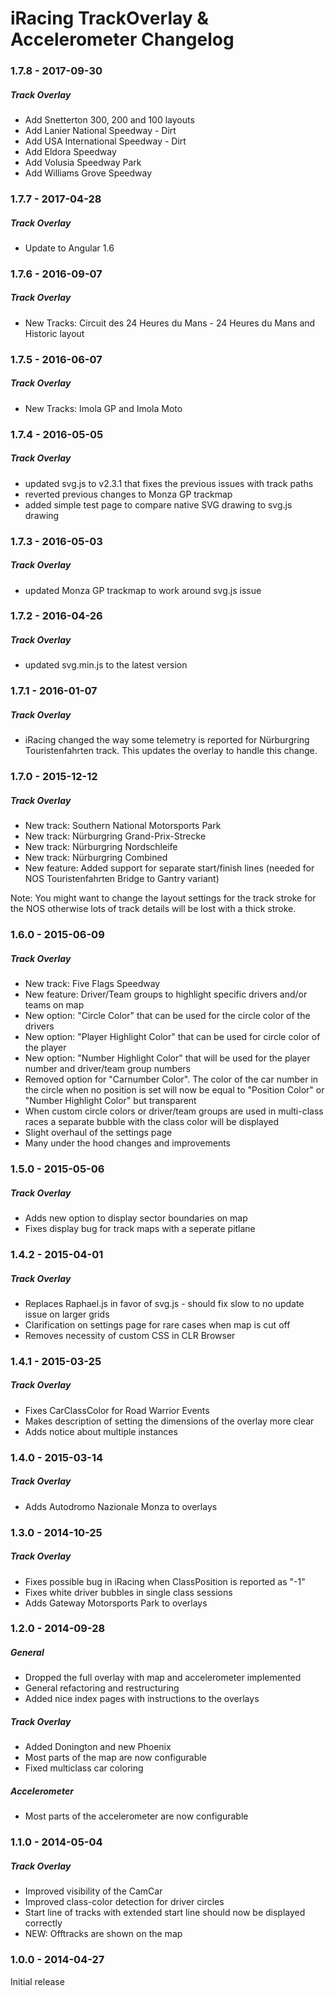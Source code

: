# iRacing TrackOverlay & Accelerometer Changelog
### 1.7.8 - 2017-09-30

##### Track Overlay

* Add Snetterton 300, 200 and 100 layouts
* Add Lanier National Speedway - Dirt
* Add USA International Speedway - Dirt
* Add Eldora Speedway
* Add Volusia Speedway Park
* Add Williams Grove Speedway

### 1.7.7 - 2017-04-28

##### Track Overlay

* Update to Angular 1.6

### 1.7.6 - 2016-09-07

##### Track Overlay

* New Tracks: Circuit des 24 Heures du Mans - 24 Heures du Mans and Historic layout

### 1.7.5 - 2016-06-07

##### Track Overlay

* New Tracks: Imola GP and Imola Moto

### 1.7.4 - 2016-05-05

##### Track Overlay

* updated svg.js to v2.3.1 that fixes the previous issues with track paths
* reverted previous changes to Monza GP trackmap
* added simple test page to compare native SVG drawing to svg.js drawing

### 1.7.3 - 2016-05-03

##### Track Overlay

* updated Monza GP trackmap to work around svg.js issue

### 1.7.2 - 2016-04-26

##### Track Overlay

* updated svg.min.js to the latest version

### 1.7.1 - 2016-01-07

##### Track Overlay

* iRacing changed the way some telemetry is reported for Nürburgring Touristenfahrten track. This updates the overlay to handle this change.

### 1.7.0 - 2015-12-12

##### Track Overlay

* New track: Southern National Motorsports Park
* New track: Nürburgring Grand-Prix-Strecke
* New track: Nürburgring Nordschleife
* New track: Nürburgring Combined
* New feature: Added support for separate start/finish lines (needed for NOS Touristenfahrten Bridge to Gantry variant)

Note: You might want to change the layout settings for the track stroke for the NOS otherwise lots of track details will be lost with a thick stroke.

### 1.6.0 - 2015-06-09

##### Track Overlay

* New track: Five Flags Speedway
* New feature: Driver/Team groups to highlight specific drivers and/or teams on map
* New option: "Circle Color" that can be used for the circle color of the drivers
* New option: "Player Highlight Color" that can be used for circle color of the player
* New option: "Number Highlight Color" that will be used for the player number and driver/team group numbers
* Removed option for "Carnumber Color". The color of the car number in the circle when no position is set will now be equal to "Position Color" or "Number Highlight Color" but transparent
* When custom circle colors or driver/team groups are used in multi-class races a separate bubble with the class color will be displayed
* Slight overhaul of the settings page
* Many under the hood changes and improvements

### 1.5.0 - 2015-05-06

##### Track Overlay

* Adds new option to display sector boundaries on map
* Fixes display bug for track maps with a seperate pitlane

### 1.4.2 - 2015-04-01

##### Track Overlay

* Replaces Raphael.js in favor of svg.js - should fix slow to no update issue on larger grids
* Clarification on settings page for rare cases when map is cut off
* Removes necessity of custom CSS in CLR Browser

### 1.4.1 - 2015-03-25

##### Track Overlay

* Fixes CarClassColor for Road Warrior Events
* Makes description of setting the dimensions of the overlay more clear
* Adds notice about multiple instances

### 1.4.0 - 2015-03-14

##### Track Overlay

* Adds Autodromo Nazionale Monza to overlays

### 1.3.0 - 2014-10-25

##### Track Overlay

* Fixes possible bug in iRacing when ClassPosition is reported as "-1"
* Fixes white driver bubbles in single class sessions
* Adds Gateway Motorsports Park to overlays

### 1.2.0 - 2014-09-28

##### General

* Dropped the full overlay with map and accelerometer implemented
* General refactoring and restructuring
* Added nice index pages with instructions to the overlays

##### Track Overlay

* Added Donington and new Phoenix
* Most parts of the map are now configurable
* Fixed multiclass car coloring

##### Accelerometer

* Most parts of the accelerometer are now configurable

### 1.1.0 - 2014-05-04

##### Track Overlay

* Improved visibility of the CamCar
* Improved class-color detection for driver circles
* Start line of tracks with extended start line should now be displayed correctly
* NEW: Offtracks are shown on the map

### 1.0.0 - 2014-04-27

Initial release
